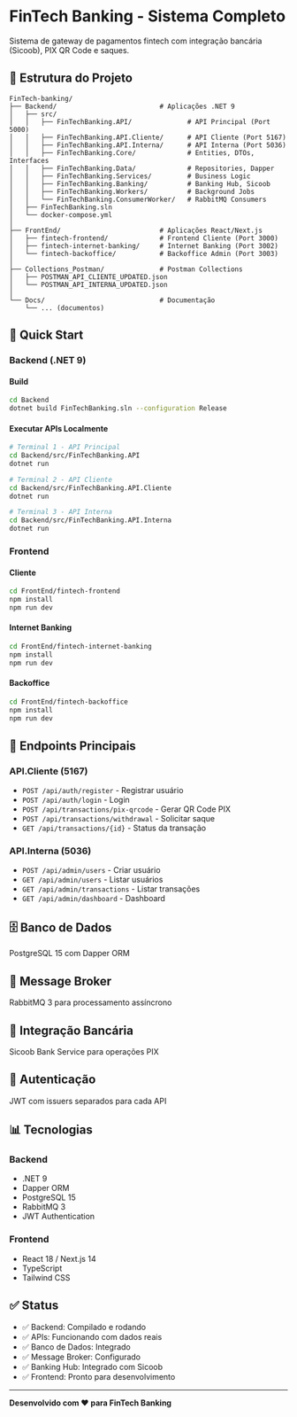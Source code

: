 # FinTech Banking - Sistema Completo

Sistema de gateway de pagamentos fintech com integração bancária (Sicoob), PIX QR Code e saques.

## 📁 Estrutura do Projeto

```
FinTech-banking/
├── Backend/                          # Aplicações .NET 9
│   ├── src/
│   │   ├── FinTechBanking.API/              # API Principal (Port 5000)
│   │   ├── FinTechBanking.API.Cliente/      # API Cliente (Port 5167)
│   │   ├── FinTechBanking.API.Interna/      # API Interna (Port 5036)
│   │   ├── FinTechBanking.Core/             # Entities, DTOs, Interfaces
│   │   ├── FinTechBanking.Data/             # Repositories, Dapper
│   │   ├── FinTechBanking.Services/         # Business Logic
│   │   ├── FinTechBanking.Banking/          # Banking Hub, Sicoob
│   │   ├── FinTechBanking.Workers/          # Background Jobs
│   │   └── FinTechBanking.ConsumerWorker/   # RabbitMQ Consumers
│   ├── FinTechBanking.sln
│   └── docker-compose.yml
│
├── FrontEnd/                         # Aplicações React/Next.js
│   ├── fintech-frontend/             # Frontend Cliente (Port 3000)
│   ├── fintech-internet-banking/     # Internet Banking (Port 3002)
│   └── fintech-backoffice/           # Backoffice Admin (Port 3003)
│
├── Collections_Postman/              # Postman Collections
│   ├── POSTMAN_API_CLIENTE_UPDATED.json
│   └── POSTMAN_API_INTERNA_UPDATED.json
│
└── Docs/                             # Documentação
    └── ... (documentos)
```

## 🚀 Quick Start

### Backend (.NET 9)

#### Build
```bash
cd Backend
dotnet build FinTechBanking.sln --configuration Release
```

#### Executar APIs Localmente
```bash
# Terminal 1 - API Principal
cd Backend/src/FinTechBanking.API
dotnet run

# Terminal 2 - API Cliente
cd Backend/src/FinTechBanking.API.Cliente
dotnet run

# Terminal 3 - API Interna
cd Backend/src/FinTechBanking.API.Interna
dotnet run
```

### Frontend

#### Cliente
```bash
cd FrontEnd/fintech-frontend
npm install
npm run dev
```

#### Internet Banking
```bash
cd FrontEnd/fintech-internet-banking
npm install
npm run dev
```

#### Backoffice
```bash
cd FrontEnd/fintech-backoffice
npm install
npm run dev
```

## 🔌 Endpoints Principais

### API.Cliente (5167)
- `POST /api/auth/register` - Registrar usuário
- `POST /api/auth/login` - Login
- `POST /api/transactions/pix-qrcode` - Gerar QR Code PIX
- `POST /api/transactions/withdrawal` - Solicitar saque
- `GET /api/transactions/{id}` - Status da transação

### API.Interna (5036)
- `POST /api/admin/users` - Criar usuário
- `GET /api/admin/users` - Listar usuários
- `GET /api/admin/transactions` - Listar transações
- `GET /api/admin/dashboard` - Dashboard

## 🗄️ Banco de Dados

PostgreSQL 15 com Dapper ORM

## 📨 Message Broker

RabbitMQ 3 para processamento assíncrono

## 🏦 Integração Bancária

Sicoob Bank Service para operações PIX

## 🔐 Autenticação

JWT com issuers separados para cada API

## 📊 Tecnologias

### Backend
- .NET 9
- Dapper ORM
- PostgreSQL 15
- RabbitMQ 3
- JWT Authentication

### Frontend
- React 18 / Next.js 14
- TypeScript
- Tailwind CSS

## ✅ Status

- ✅ Backend: Compilado e rodando
- ✅ APIs: Funcionando com dados reais
- ✅ Banco de Dados: Integrado
- ✅ Message Broker: Configurado
- ✅ Banking Hub: Integrado com Sicoob
- ✅ Frontend: Pronto para desenvolvimento

---

**Desenvolvido com ❤️ para FinTech Banking**

